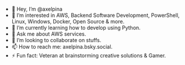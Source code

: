 - 👋 Hey, I’m @axelpina
- 👀 I’m interested in AWS, Backend Software Development, PowerShell, Linux, Windows, Docker, Open Source & more.
- 🌱 I’m currently learning how to develop using Python.
- 💬 Ask me about AWS services.
- 🫡 I’m looking to collaborate on stuffs.
- 📫 How to reach me: axelpina.bsky.social.
- ⚡ Fun fact: Veteran at brainstorming creative solutions & Gamer.

<!--
**axelpina/axelpina** is a ✨ _special_ ✨ repository because its `README.md` (this file) appears on your GitHub profile.

Here are some ideas to get you started:

- 🔭 I’m currently working on ...
- 🌱 I’m currently learning ...
- 👯 I’m looking to collaborate on ...
- 🤔 I’m looking for help with ...
- 💬 Ask me about ...
- 📫 How to reach me: ...
- 😄 Pronouns: ...
- ⚡ Fun fact: ...
-->
